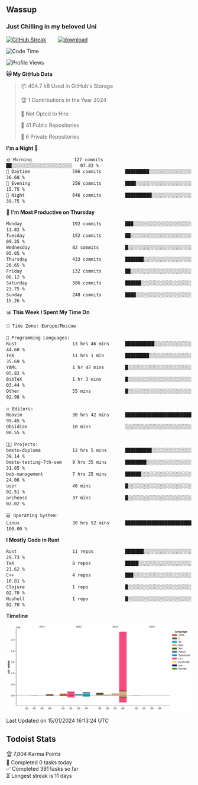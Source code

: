 ## Wassup 
### Just Chilling in my beloved Uni 

<!--
-->

[![GitHub Streak](http://github-readme-streak-stats.herokuapp.com?user=archeoss&theme=shades-of-purple&hide_border=true&date_format=j%20M%5B%20Y%5D)](https://git.io/streak-stats)&nbsp;&nbsp;&nbsp;&nbsp;&nbsp;&nbsp;&nbsp;&nbsp;[![download](https://user-images.githubusercontent.com/68448737/147796309-d8b65b1d-4dde-40d9-b03a-2b42aaa6cd43.jpeg)
](http://bmstu.ru/)

<!--START_SECTION:waka-->
![Code Time](http://img.shields.io/badge/Code%20Time-2%2C369%20hrs%2053%20mins-blue)

![Profile Views](http://img.shields.io/badge/Profile%20Views-0-blue)

**🐱 My GitHub Data** 

> 📦 404.7 kB Used in GitHub's Storage 
 > 
> 🏆 1 Contributions in the Year 2024
 > 
> 🚫 Not Opted to Hire
 > 
> 📜 41 Public Repositories 
 > 
> 🔑 6 Private Repositories 
 > 
**I'm a Night 🦉** 

```text
🌞 Morning                127 commits         ██░░░░░░░░░░░░░░░░░░░░░░░   07.82 % 
🌆 Daytime                596 commits         █████████░░░░░░░░░░░░░░░░   36.68 % 
🌃 Evening                256 commits         ████░░░░░░░░░░░░░░░░░░░░░   15.75 % 
🌙 Night                  646 commits         ██████████░░░░░░░░░░░░░░░   39.75 % 
```
📅 **I'm Most Productive on Thursday** 

```text
Monday                   192 commits         ███░░░░░░░░░░░░░░░░░░░░░░   11.82 % 
Tuesday                  152 commits         ██░░░░░░░░░░░░░░░░░░░░░░░   09.35 % 
Wednesday                82 commits          █░░░░░░░░░░░░░░░░░░░░░░░░   05.05 % 
Thursday                 433 commits         ███████░░░░░░░░░░░░░░░░░░   26.65 % 
Friday                   132 commits         ██░░░░░░░░░░░░░░░░░░░░░░░   08.12 % 
Saturday                 386 commits         ██████░░░░░░░░░░░░░░░░░░░   23.75 % 
Sunday                   248 commits         ████░░░░░░░░░░░░░░░░░░░░░   15.26 % 
```


📊 **This Week I Spent My Time On** 

```text
🕑︎ Time Zone: Europe/Moscow

💬 Programming Languages: 
Rust                     13 hrs 46 mins      ███████████░░░░░░░░░░░░░░   44.60 % 
TeX                      11 hrs 1 min        █████████░░░░░░░░░░░░░░░░   35.69 % 
YAML                     1 hr 47 mins        █░░░░░░░░░░░░░░░░░░░░░░░░   05.82 % 
BibTeX                   1 hr 3 mins         █░░░░░░░░░░░░░░░░░░░░░░░░   03.44 % 
Other                    55 mins             █░░░░░░░░░░░░░░░░░░░░░░░░   02.98 % 

🔥 Editors: 
Neovim                   30 hrs 42 mins      █████████████████████████   99.45 % 
Obsidian                 10 mins             ░░░░░░░░░░░░░░░░░░░░░░░░░   00.55 % 

🐱‍💻 Projects: 
bmstu-diploma            12 hrs 5 mins       ██████████░░░░░░░░░░░░░░░   39.14 % 
bmstu-testing-7th-sem    9 hrs 35 mins       ████████░░░░░░░░░░░░░░░░░   31.05 % 
bob-management           7 hrs 25 mins       ██████░░░░░░░░░░░░░░░░░░░   24.06 % 
user                     46 mins             █░░░░░░░░░░░░░░░░░░░░░░░░   02.51 % 
archeoss                 37 mins             █░░░░░░░░░░░░░░░░░░░░░░░░   02.02 % 

💻 Operating System: 
Linux                    30 hrs 52 mins      █████████████████████████   100.00 % 
```

**I Mostly Code in Rust** 

```text
Rust                     11 repos            ███████░░░░░░░░░░░░░░░░░░   29.73 % 
TeX                      8 repos             █████░░░░░░░░░░░░░░░░░░░░   21.62 % 
C++                      4 repos             ███░░░░░░░░░░░░░░░░░░░░░░   10.81 % 
Clojure                  1 repo              █░░░░░░░░░░░░░░░░░░░░░░░░   02.70 % 
Nushell                  1 repo              █░░░░░░░░░░░░░░░░░░░░░░░░   02.70 % 
```



**Timeline**

![Lines of Code chart](https://raw.githubusercontent.com/archeoss/archeoss/master/assets/bar_graph.png)


 Last Updated on 15/01/2024 16:13:24 UTC
<!--END_SECTION:waka-->

## Todoist Stats

<!-- TODO-IST:START -->
🏆  7,804 Karma Points           
🌸  Completed 0 tasks today           
✅  Completed 391 tasks so far           
⏳  Longest streak is 11 days
<!-- TODO-IST:END -->
